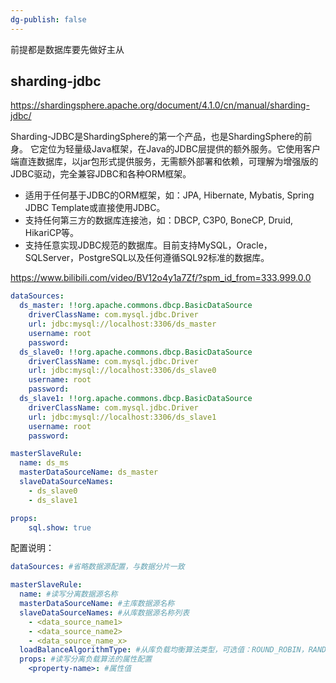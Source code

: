 ```yaml
---
dg-publish: false
---
```

前提都是数据库要先做好主从

## sharding-jdbc

https://shardingsphere.apache.org/document/4.1.0/cn/manual/sharding-jdbc/

Sharding-JDBC是ShardingSphere的第一个产品，也是ShardingSphere的前身。 它定位为轻量级Java框架，在Java的JDBC层提供的额外服务。它使用客户端直连数据库，以jar包形式提供服务，无需额外部署和依赖，可理解为增强版的JDBC驱动，完全兼容JDBC和各种ORM框架。

-   适用于任何基于JDBC的ORM框架，如：JPA, Hibernate, Mybatis, Spring JDBC Template或直接使用JDBC。
-   支持任何第三方的数据库连接池，如：DBCP, C3P0, BoneCP, Druid, HikariCP等。
-   支持任意实现JDBC规范的数据库。目前支持MySQL，Oracle，SQLServer，PostgreSQL以及任何遵循SQL92标准的数据库。

https://www.bilibili.com/video/BV12o4y1a7Zf/?spm_id_from=333.999.0.0

```yaml
dataSources:
  ds_master: !!org.apache.commons.dbcp.BasicDataSource
    driverClassName: com.mysql.jdbc.Driver
    url: jdbc:mysql://localhost:3306/ds_master
    username: root
    password: 
  ds_slave0: !!org.apache.commons.dbcp.BasicDataSource
    driverClassName: com.mysql.jdbc.Driver
    url: jdbc:mysql://localhost:3306/ds_slave0
    username: root
    password: 
  ds_slave1: !!org.apache.commons.dbcp.BasicDataSource
    driverClassName: com.mysql.jdbc.Driver
    url: jdbc:mysql://localhost:3306/ds_slave1
    username: root
    password: 

masterSlaveRule:
  name: ds_ms
  masterDataSourceName: ds_master
  slaveDataSourceNames: 
    - ds_slave0
    - ds_slave1

props:
    sql.show: true
```

配置说明：
```yml
dataSources: #省略数据源配置，与数据分片一致

masterSlaveRule:
  name: #读写分离数据源名称
  masterDataSourceName: #主库数据源名称
  slaveDataSourceNames: #从库数据源名称列表
    - <data_source_name1>
    - <data_source_name2>
    - <data_source_name_x>
  loadBalanceAlgorithmType: #从库负载均衡算法类型，可选值：ROUND_ROBIN，RANDOM。若`loadBalanceAlgorithmClassName`存在则忽略该配置
  props: #读写分离负载算法的属性配置
    <property-name>: #属性值
```